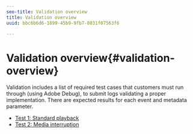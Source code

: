 ```yaml
---
seo-title: Validation overview
title: Validation overview
uuid: bbc6b6d6-1899-45b9-9fb7-8031f07563f6

---
```


# Validation overview{#validation-overview}

Validation includes a list of required test cases that customers must run through (using Adobe Debug), to submit logs validating a proper implementation. 
There are expected results for each event and metadata parameter. 

* [Test 1: Standard playback](test1-standard-playback.md)
* [Test 2: Media interruption](test2-media-interrupt.md)
